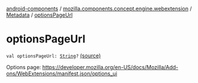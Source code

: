 [android-components](../../index.md) / [mozilla.components.concept.engine.webextension](../index.md) / [Metadata](index.md) / [optionsPageUrl](./options-page-url.md)

# optionsPageUrl

`val optionsPageUrl: `[`String`](https://kotlinlang.org/api/latest/jvm/stdlib/kotlin/-string/index.html)`?` [(source)](https://github.com/mozilla-mobile/android-components/blob/master/components/concept/engine/src/main/java/mozilla/components/concept/engine/webextension/WebExtension.kt#L292)

Options page:
https://developer.mozilla.org/en-US/docs/Mozilla/Add-ons/WebExtensions/manifest.json/options_ui

